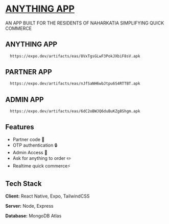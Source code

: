 #  [ANYTHING APP](https://expo.dev/artifacts/eas/8VxTgsGLwF3PokJXbiF8sV.apk)

AN APP BUILT FOR THE RESIDENTS OF NAHARKATIA SIMPLIFYING QUICK COMMERCE

## ANYTHING APP

```bash
  https://expo.dev/artifacts/eas/8VxTgsGLwF3PokJXbiF8sV.apk
```

## PARTNER APP

```bash
  https://expo.dev/artifacts/eas/nJfSaNH6wbJtpu6S4RTTBT.apk
```

## ADMIN APP

```bash
  https://expo.dev/artifacts/eas/6dC2oBWJQ6duBuKZg8Shgm.apk
```


## Features

- Partner code  🔐
- OTP authentication 🔒
- Admin Access 👤
- Ask for anything to order ✏️
- Realtime quick commerce⚡

## Tech Stack

**Client:** React Native, Expo, TailwindCSS

**Server:** Node, Express

**Database:** MongoDB Atlas


